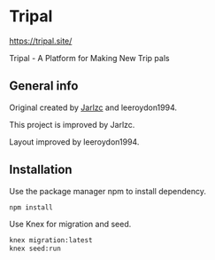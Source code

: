 # Tripal

https://tripal.site/

Tripal - A Platform for Making New Trip pals

## General info

Original created by [Jarlzc](https://github.com/Jarlzc/) and leeroydon1994.

This project is improved by Jarlzc.

Layout improved by leeroydon1994.

## Installation

Use the package manager npm to install dependency.

```bash
npm install
```

Use Knex for migration and seed.

```bash
knex migration:latest
knex seed:run
```
